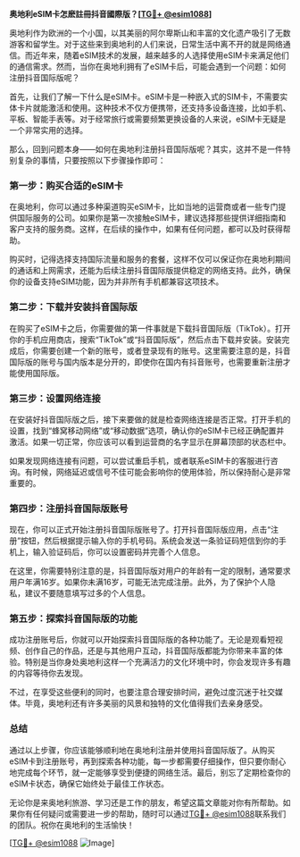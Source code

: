 **奥地利eSIM卡怎麽註冊抖音國際版？[[TG💪+ @esim1088](https://t.me/s/esim1088)]**

奥地利作为欧洲的一个小国，以其美丽的阿尔卑斯山和丰富的文化遗产吸引了无数游客和留学生。对于这些来到奥地利的人们来说，日常生活中离不开的就是网络通信。而近年来，随着eSIM技术的发展，越来越多的人选择使用eSIM卡来满足他们的通信需求。然而，当你在奥地利拥有了eSIM卡后，可能会遇到一个问题：如何注册抖音国际版呢？

首先，让我们了解一下什么是eSIM卡。eSIM卡是一种嵌入式的SIM卡，不需要实体卡片就能激活和使用。这种技术不仅方便携带，还支持多设备连接，比如手机、平板、智能手表等。对于经常旅行或需要频繁更换设备的人来说，eSIM卡无疑是一个非常实用的选择。

那么，回到问题本身——如何在奥地利注册抖音国际版呢？其实，这并不是一件特别复杂的事情，只要按照以下步骤操作即可：

### **第一步：购买合适的eSIM卡**
在奥地利，你可以通过多种渠道购买eSIM卡，比如当地的运营商或者一些专门提供国际服务的公司。如果你是第一次接触eSIM卡，建议选择那些提供详细指南和客户支持的服务商。这样，在后续的操作中，如果有任何问题，都可以及时获得帮助。

购买时，记得选择支持国际流量和服务的套餐，这样不仅可以保证你在奥地利期间的通话和上网需求，还能为后续注册抖音国际版提供稳定的网络支持。此外，确保你的设备支持eSIM功能，因为并非所有手机都兼容这项技术。

### **第二步：下载并安装抖音国际版**
在购买了eSIM卡之后，你需要做的第一件事就是下载抖音国际版（TikTok）。打开你的手机应用商店，搜索“TikTok”或“抖音国际版”，然后点击下载并安装。安装完成后，你需要创建一个新的账号，或者登录现有的账号。这里需要注意的是，抖音国际版的账号与国内版本是分开的，即使你在国内有抖音账号，也需要重新注册才能使用国际版。

### **第三步：设置网络连接**
在安装好抖音国际版之后，接下来要做的就是检查网络连接是否正常。打开手机的设置，找到“蜂窝移动网络”或“移动数据”选项，确认你的eSIM卡已经正确配置并激活。如果一切正常，你应该可以看到运营商的名字显示在屏幕顶部的状态栏中。

如果发现网络连接有问题，可以尝试重启手机，或者联系eSIM卡的客服进行咨询。有时候，网络延迟或信号不佳可能会影响你的使用体验，所以保持耐心是非常重要的。

### **第四步：注册抖音国际版账号**
现在，你可以正式开始注册抖音国际版账号了。打开抖音国际版应用，点击“注册”按钮，然后根据提示输入你的手机号码。系统会发送一条验证码短信到你的手机上，输入验证码后，你可以设置密码并完善个人信息。

在这里，你需要特别注意的是，抖音国际版对用户的年龄有一定的限制，通常要求用户年满16岁。如果你未满16岁，可能无法完成注册。此外，为了保护个人隐私，建议不要随意填写过多的个人信息。

### **第五步：探索抖音国际版的功能**
成功注册账号后，你就可以开始探索抖音国际版的各种功能了。无论是观看短视频、创作自己的作品，还是与其他用户互动，抖音国际版都能为你带来丰富的体验。特别是当你身处奥地利这样一个充满活力的文化环境中时，你会发现许多有趣的内容等待你去发现。

不过，在享受这些便利的同时，也要注意合理安排时间，避免过度沉迷于社交媒体。毕竟，奥地利还有许多美丽的风景和独特的文化值得我们去亲身感受。

### **总结**
通过以上步骤，你应该能够顺利地在奥地利注册并使用抖音国际版了。从购买eSIM卡到注册账号，再到探索各种功能，每一步都需要仔细操作，但只要你耐心地完成每个环节，就一定能够享受到便捷的网络生活。最后，别忘了定期检查你的eSIM卡状态，确保它始终处于最佳工作状态。

无论你是来奥地利旅游、学习还是工作的朋友，希望这篇文章能对你有所帮助。如果你有任何疑问或需要进一步的帮助，随时可以通过[TG💪+ @esim1088](https://t.me/s/esim1088)联系我们的团队。祝你在奥地利的生活愉快！

[[TG💪+ @esim1088](https://t.me/s/esim1088) ![Image](https://i.postimg.cc/4NQfJmqS/Snipaste-2025-05-13-00-14-12.png)]
